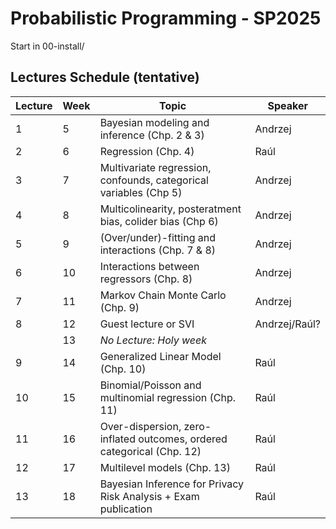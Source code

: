 # Probabilistic Programming - SP2025

Start in 00-install/

## Lectures Schedule (tentative)


| Lecture | Week | Topic                                                                  | Speaker       |
|---------|------|------------------------------------------------------------------------|---------------|
| 1       | 5    | Bayesian modeling and inference (Chp. 2 & 3)                           | Andrzej       |
| 2       | 6    | Regression (Chp. 4)                                                    | Raúl          |
| 3       | 7    | Multivariate regression, confounds, categorical variables (Chp 5)      | Andrzej       |
| 4       | 8    | Multicolinearity, posteratment bias, colider bias (Chp 6)              | Andrzej       |
| 5       | 9    | (Over/under)-fitting and interactions (Chp. 7 & 8)                     | Andrzej       |
| 6       | 10   | Interactions between regressors (Chp. 8)                               | Andrzej       |
| 7       | 11   | Markov Chain Monte Carlo (Chp. 9)                                      | Andrzej       |
| 8       | 12   | Guest lecture or SVI                                                   | Andrzej/Raúl? |
|         | 13   | *No Lecture: Holy week*                                                |               |
| 9       | 14   | Generalized Linear Model (Chp. 10)                                     | Raúl          |
| 10      | 15   | Binomial/Poisson and multinomial regression (Chp. 11)                  | Raúl          |
| 11      | 16   | Over-dispersion, zero-inflated outcomes, ordered categorical (Chp. 12) | Raúl          |
| 12      | 17   | Multilevel models (Chp. 13)                                            | Raúl          |
| 13      | 18   | Bayesian Inference for Privacy Risk Analysis + Exam publication        | Raúl          |
    
